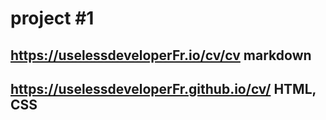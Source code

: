 # project #1
## https://uselessdeveloperFr.io/cv/cv markdown
## https://uselessdeveloperFr.github.io/cv/  HTML, CSS
